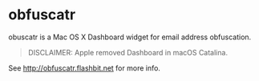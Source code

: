 obfuscatr
======================

obuscatr is a Mac OS X Dashboard widget for email address obfuscation.

> DISCLAIMER: Apple removed Dashboard in macOS Catalina.

See http://obfuscatr.flashbit.net for more info.
